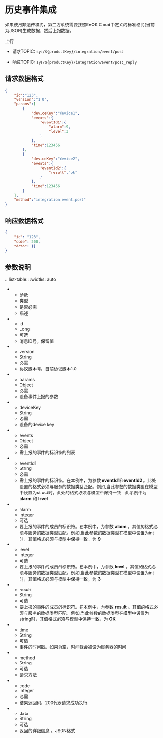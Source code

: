 # 历史事件集成

如果使用非透传模式，第三方系统需要按照EnOS Cloud中定义的标准格式(当前为JSON)生成数据，然后上报数据。

上行
- 请求TOPIC: `sys/${productKey}/integration/event/post`

- 响应TOPIC: `sys/${productKey}/integration/event/post_reply`

## 请求数据格式
```json
{
    "id":"123",
    "version":"1.0",
    "params":[
        {
            "deviceKey":"device1",
            "events":{
                "eventId1":{
                    "alarm":9,
                    "level":3
                }
            },
            "time":123456
        },
        {
            "deviceKey":"device2",
            "events":{
                "eventId2":{
                    "result":"ok"
                }
            },
            "time":123456
        }
    ],
    "method":"integration.event.post"
}

```

## 响应数据格式

```json
{
    "id": "123",
    "code": 200,
    "data": {}
}
```

## 参数说明

.. list-table::
   :widths: auto

   * - 参数
     - 类型
     - 是否必需
     - 描述
   * - id
     - Long
     - 可选
     - 消息ID号，保留值
   * - version
     - String
     - 必需
     - 协议版本号，目前协议版本1.0
   * - params
     - Object
     - 必需
     - 设备事件上报的参数
   * - deviceKey
     - String
     - 必需
     - 设备的device key
   * - events
     - Object
     - 必需
     - 需上报的事件的标识符的列表
   * - eventId1
     - String
     - 必需
     - 需上报的事件的标识符。在本例中，为参数 **eventId1**和**eventId2** 。此处设置的格式必须与服务的数据类型匹配。例如,当此参数的数据类型在模型中设置为struct时，此处的格式必须与模型中保持一致，此示例中为 **alarm** 和 **level** 
   * - alarm
     - Integer
     - 可选
     - 要上报的事件的成员的标识符。在本例中，为参数 **alarm** 。其值的格式必须与服务的数据类型匹配。例如,当此参数的数据类型在模型中设置为int时，其值格式必须与模型中保持一致，为 **9** 
   * - level
     - Integer
     - 可选
     - 要上报的事件的成员的标识符。在本例中，为参数 **level** 。其值的格式必须与服务的数据类型匹配。例如,当此参数的数据类型在模型中设置为int时，其值格式必须与模型中保持一致，为 **3**
   * - result
     - String
     - 可选
     - 要上报的事件的成员的标识符。在本例中，为参数 **result** 。其值的格式必须与服务的数据类型匹配。例如,当此参数的数据类型在模型中设置为string时，其值格式必须与模型中保持一致，为 **OK**
   * - time
     - String
     - 可选
     - 事件的时间戳。如果为空，时间戳会被设为服务器的时间
   * - method
     - String
     - 可选
     - 请求方法
   * - code
     - Integer
     - 必需
     - 结果返回码，200代表请求成功执行
   * - data
     - String
     - 可选
     - 返回的详细信息 。JSON格式



<!--end-->
